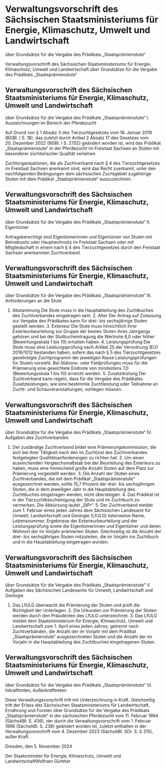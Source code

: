 # Verwaltungsvorschrift des Sächsischen Staatsministeriums für Energie, Klimaschutz, Umwelt und Landwirtschaft
über Grundsätze für die Vergabe des Prädikats „Staatsprämienstute“

Verwaltungsvorschrift des Sächsischen Staatsministeriums für Energie, Klimaschutz, Umwelt und Landwirtschaft über Grundsätze für die Vergabe des Prädikats „Staatsprämienstute“

## Verwaltungsvorschrift des Sächsischen Staatsministeriums für Energie, Klimaschutz, Umwelt und Landwirtschaft
über Grundsätze für die Vergabe des Prädikats „Staatsprämienstute“ I. Auszeichnungen im Bereich der Pferdezucht

Auf Grund von § 1 Absatz 3 des Tierzuchtgesetzes vom 18. Januar 2019 (BGBl. I S. 18), das zuletzt durch Artikel 2 Absatz 17 des Gesetzes vom 20. Dezember 2022 (BGBl. I S. 2752) geändert worden ist, wird das Prädikat „Staatsprämienstute“ in der Pferdezucht im Freistaat Sachsen an Stuten mit besonderer züchterischer Qualität verliehen.

Zuchtorganisationen, die als Zuchtverband nach § 4 des Tierzuchtgesetzes im Freistaat Sachsen anerkannt sind, wird das Recht zuerkannt, unter den nachfolgenden Bedingungen dem sächsischen Zuchtgebiet zugehörige Stuten mit dem Prädikat „Staatsprämienstute“ auszuzeichnen.


## Verwaltungsvorschrift des Sächsischen Staatsministeriums für Energie, Klimaschutz, Umwelt und Landwirtschaft
über Grundsätze für die Vergabe des Prädikats „Staatsprämienstute“ II. Eigentümer

Antragsberechtigt sind Eigentümerinnen und Eigentümer von Stuten mit Betriebssitz oder Hauptwohnsitz im Freistaat Sachsen oder mit Mitgliedschaft in einem nach § 4 des Tierzuchtgesetzes durch den Freistaat Sachsen anerkannten Zuchtverband.


## Verwaltungsvorschrift des Sächsischen Staatsministeriums für Energie, Klimaschutz, Umwelt und Landwirtschaft
über Grundsätze für die Vergabe des Prädikats „Staatsprämienstute“ III. Anforderungen an die Stute

1. Abstammung Die Stute muss in die Hauptabteilung des Zuchtbuches des Zuchtverbandes eingetragen sein. 2. Alter Der Antrag auf Zulassung zur Vergabe des Prädikates kann für drei- bis sechsjährige Stuten gestellt werden. 3. Exterieur Die Stute muss hinsichtlich ihrer Exterieurbeurteilung zur Gruppe der besten Stuten ihres Jahrgangs gehören und bei der Stutbucheintragung die Wertnote 8,0 oder höher (Bewertungsskala 1 bis 10) erhalten haben. 4. Leistungsprüfung Die Stute muss eine Leistungsprüfung nach Artikel 25 der Verordnung (EU) 2016/1012 bestanden haben, sofern das nach § 5 des Tierzuchtgesetzes genehmigte Zuchtprogramm der jeweiligen Rasse Leistungsprüfungen für Stuten vorsieht. Bei Stations- oder Feldprüfungen muss für die Prämierung eine gewichtete Endnote von mindestens 7,0 (Bewertungsskala 1 bis 10) erreicht werden. 5. Zusatzleistung Der Zuchtverband kann regeln, dass für die Vergabe des Prädikates Zusatzleistungen, wie eine bestimmte Zuchtleistung oder Teilnahme an Zucht- und Schauveranstaltungen, vorliegen müssen. 
## Verwaltungsvorschrift des Sächsischen Staatsministeriums für Energie, Klimaschutz, Umwelt und Landwirtschaft
über Grundsätze für die Vergabe des Prädikats „Staatsprämienstute“ IV. Aufgaben des Zuchtverbandes

1. Der zuständige Zuchtverband bildet eine Prämierungskommission, die sich bei ihrer Tätigkeit nach den im Zuchtziel des Zuchtverbandes festgelegten Qualitätsanforderungen zu richten hat. 2. Um einen ausreichenden Vergleichsmaßstab bei der Beurteilung des Exterieurs zu haben, muss eine hinreichend große Anzahl Stuten auf dem Platz zur Prämierung vorgestellt werden. 3. Die Anzahl der Stuten eines Zuchtverbandes, die mit dem Prädikat „Staatsprämienstute“ ausgezeichnet werden, sollte 15,7 Prozent der drei- bis sechsjährigen Stuten, die in dem jeweiligen Jahr in die Hauptabteilung des Zuchtbuches eingetragen werden, nicht übersteigen. 4. Das Prädikat ist in der Tierzuchtbescheinigung der Stute und im Zuchtbuch zu vermerken. Die Abkürzung lautet „StPr“. 5. Der Zuchtverband meldet zum 1. Februar eines jeden Jahres dem Sächsischen Landesamt für Umwelt, Landwirtschaft und Geologie (LfULG) listenweise Name, Lebensnummer, Ergebnisse der Exterieurbeurteilung und der Leistungsprüfung sowie die Eigentümerinnen und Eigentümer und deren Wohnort der im Vorjahr prämierten Stuten. Gleichzeitig ist die Anzahl der drei- bis sechsjährigen Stuten mitzuteilen, die im Vorjahr ins Zuchtbuch und in die Hauptabteilung eingetragen wurden. 
## Verwaltungsvorschrift des Sächsischen Staatsministeriums für Energie, Klimaschutz, Umwelt und Landwirtschaft
über Grundsätze für die Vergabe des Prädikats „Staatsprämienstute“ V. Aufgaben des Sächsischen Landesamts für Umwelt, Landwirtschaft und Geologie

1. Das LfULG überwacht die Prämierung der Stuten und prüft die Richtigkeit der Unterlagen. 2. Die Urkunden zur Prämierung der Stuten werden durch den Präsidenten des LfULG unterzeichnet. 3. Das LfULG meldet dem Staatsministerium für Energie, Klimaschutz, Umwelt und Landwirtschaft zum 1. April eines jeden Jahres, getrennt nach Zuchtverbänden, die Anzahl der im Vorjahr mit dem Prädikat „Staatsprämienstute“ ausgezeichneten Stuten und die Anzahl der im Vorjahr in die Hauptabteilung des Zuchtbuches eingetragenen Stuten. 
## Verwaltungsvorschrift des Sächsischen Staatsministeriums für Energie, Klimaschutz, Umwelt und Landwirtschaft
über Grundsätze für die Vergabe des Prädikats „Staatsprämienstute“ VI. Inkrafttreten, Außerkrafttreten

Diese Verwaltungsvorschrift tritt mit Unterzeichnung in Kraft. Gleichzeitig tritt der Erlass des Sächsischen Staatsministeriums für Landwirtschaft, Ernährung und Forsten über Grundsätze für die Vergabe des Prädikats „Staatsprämienstute“ in der sächsischen Pferdezucht vom 11. Februar 1994 (SächsABl. S. 436), der durch die Verwaltungsvorschrift vom 1. Februar 1996 (SächsABl. S. 238) geändert worden ist, zuletzt enthalten in der Verwaltungsvorschrift vom 4. Dezember 2023 (SächsABl. SDr. S. S 315), außer Kraft.

Dresden, den 5. November 2024

Der Staatsminister für Energie, Klimaschutz, Umwelt und LandwirtschaftWolfram Günther

